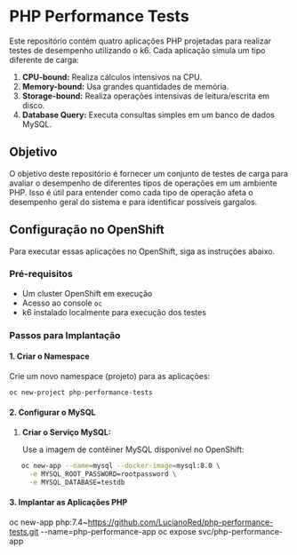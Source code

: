 # PHP Performance Tests

Este repositório contém quatro aplicações PHP projetadas para realizar testes de desempenho utilizando o k6. Cada aplicação simula um tipo diferente de carga:

1. **CPU-bound:** Realiza cálculos intensivos na CPU.
2. **Memory-bound:** Usa grandes quantidades de memória.
3. **Storage-bound:** Realiza operações intensivas de leitura/escrita em disco.
4. **Database Query:** Executa consultas simples em um banco de dados MySQL.

## Objetivo

O objetivo deste repositório é fornecer um conjunto de testes de carga para avaliar o desempenho de diferentes tipos de operações em um ambiente PHP. Isso é útil para entender como cada tipo de operação afeta o desempenho geral do sistema e para identificar possíveis gargalos.

## Configuração no OpenShift

Para executar essas aplicações no OpenShift, siga as instruções abaixo.

### Pré-requisitos

- Um cluster OpenShift em execução
- Acesso ao console `oc`
- k6 instalado localmente para execução dos testes

### Passos para Implantação

#### 1. Criar o Namespace

Crie um novo namespace (projeto) para as aplicações:

```bash
oc new-project php-performance-tests
```
#### 2. Configurar o MySQL

1. **Criar o Serviço MySQL:**

   Use a imagem de contêiner MySQL disponível no OpenShift:

```bash
   oc new-app --name=mysql --docker-image=mysql:8.0 \
     -e MYSQL_ROOT_PASSWORD=rootpassword \
     -e MYSQL_DATABASE=testdb
```
#### 3. Implantar as Aplicações PHP

oc new-app php:7.4~https://github.com/LucianoRed/php-performance-tests.git --name=php-performance-app
oc expose svc/php-performance-app


   
